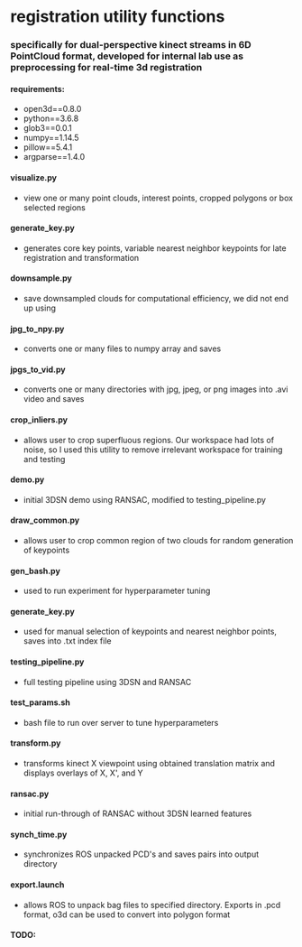 # registration utility functions
### specifically for dual-perspective kinect streams in 6D PointCloud format, developed for internal lab use as preprocessing for real-time 3d registration

#### requirements:
- open3d==0.8.0
- python==3.6.8
- glob3==0.0.1
- numpy==1.14.5
- pillow==5.4.1
- argparse==1.4.0

#### visualize.py
- view one or many point clouds, interest points, cropped polygons or box selected regions 

#### generate_key.py
- generates core key points, variable nearest neighbor keypoints for late registration and transformation

#### downsample.py
- save downsampled clouds for computational efficiency, we did not end up using

#### jpg_to_npy.py
- converts one or many files to numpy array and saves

#### jpgs_to_vid.py
- converts one or many directories with jpg, jpeg, or png images into .avi video and saves

#### crop_inliers.py
- allows user to crop superfluous regions. Our workspace had lots of noise, so I used this utility to remove irrelevant workspace for training and testing

#### demo.py
- initial 3DSN demo using RANSAC, modified to testing_pipeline.py

#### draw_common.py
- allows user to crop common region of two clouds for random generation of keypoints

#### gen_bash.py
- used to run experiment for hyperparameter tuning

#### generate_key.py
- used for manual selection of keypoints and nearest neighbor points, saves into .txt index file

#### testing_pipeline.py
- full testing pipeline using 3DSN and RANSAC

#### test_params.sh
- bash file to run over server to tune hyperparameters

#### transform.py
- transforms kinect X viewpoint using obtained translation matrix and displays overlays of X, X', and Y

#### ransac.py
- initial run-through of RANSAC without 3DSN learned features

#### synch_time.py
- synchronizes ROS unpacked PCD's and saves pairs into output directory 

#### export.launch
- allows ROS to unpack bag files to specified directory. Exports in .pcd format, o3d can be used to convert into polygon format

#### TODO:
